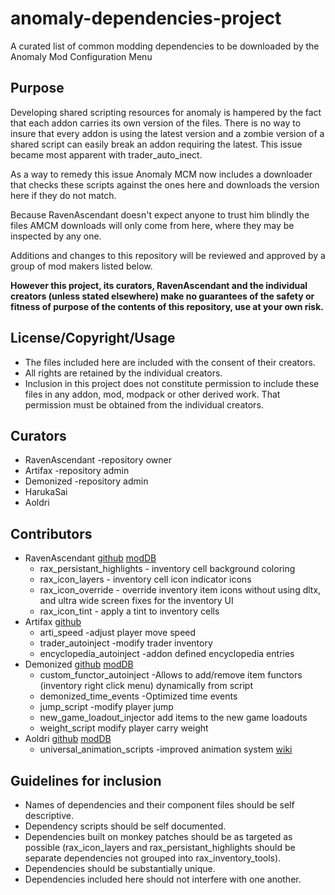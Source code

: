 # anomaly-dependencies-project
A curated list of common modding dependencies to be downloaded by the Anomaly Mod Configuration Menu

## Purpose
Developing shared scripting resources for anomaly is hampered by the fact that each addon carries its own version of the files.
There is no way to insure that every addon is using the latest version and a zombie version of a shared script can easily break an addon requiring the latest.
This issue became most apparent with trader_auto_inect.

As a way to remedy this issue Anomaly MCM now includes a downloader that checks these scripts against the ones here and downloads the version here if they do not match.

Because RavenAscendant doesn't expect anyone to trust him blindly the files AMCM downloads will only come from here, where they may be inspected by any one.

Additions and changes to this repository will be reviewed and approved by a group of mod makers listed below.

**However this project, its curators, RavenAscendant and the individual creators (unless stated elsewhere) make no guarantees of the safety or fitness of purpose of the contents of this repository, use at your own risk.**

## License/Copyright/Usage
* The files included here are included with the consent of their creators.
* All rights are retained by the individual creators.
* Inclusion in this project does not constitute permission to include these files in any addon, mod, modpack or other derived work. That permission must be obtained from the individual creators.

## Curators
* RavenAscendant -repository owner
* Artifax -repository admin
* Demonized -repository admin
* HarukaSai
* Aoldri


## Contributors
* RavenAscendant [github](https://github.com/RAX-Anomaly) [modDB](https://www.moddb.com/members/ravenascendant/addons)
  *  rax_persistant_highlights - inventory cell background coloring
  *  rax_icon_layers - inventory cell icon indicator icons
  *  rax_icon_override - override inventory item icons without using dltx, and ultra wide screen fixes for the inventory UI
  *  rax_icon_tint - apply a tint to inventory cells
* Artifax [github](https://github.com/ahuyn)
  *  arti_speed -adjust player move speed
  *  trader_autoinject -modify trader inventory
  *  encyclopedia_autoinject -addon defined encyclopedia entries
* Demonized [github](https://github.com/themrdemonized) [modDB](https://www.moddb.com/members/themrdemonized/addons)
  *  custom_functor_autoinject -Allows to add/remove item functors (inventory right click menu) dynamically from script
  *  demonized_time_events -Optimized time events
  *  jump_script -modify player jump
  *  new_game_loadout_injector add items to the new game loadouts
  *  weight_script modify player carry weight
* Aoldri [github](https://github.com/Aoldri ) [modDB](https://www.moddb.com/members/aoldri/addons)
  *  universal_animation_scripts -improved animation system [wiki](https://github.com/Aoldri/anomaly-addon-deps/wiki/Universal-Animation-Scripts)
 
## Guidelines for inclusion
* Names of dependencies and their component files should be self descriptive.
* Dependency scripts should be self documented.
* Dependencies built on monkey patches should be as targeted as possible (rax_icon_layers and rax_persistant_highlights should be separate dependencies not grouped into rax_inventory_tools).
* Dependencies should be substantially unique. 
* Dependencies included here should not interfere with one another.

